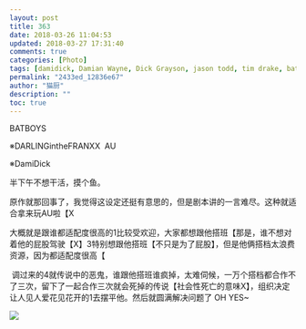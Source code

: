 ```yaml
---
layout: post
title: 363
date: 2018-03-26 11:04:53
updated: 2018-03-27 17:31:40
comments: true
categories: [Photo]
tags: [damidick, Damian Wayne, Dick Grayson, jason todd, tim drake, batfamily, batboy, DC]
permalink: "2433ed_12836e67"
author: "猫厨"
description: ""
toc: true
---
```


<p>BATBOYS</p> 
<p>※DARLINGintheFRANXX&nbsp; AU</p> 
<p>※DamiDick</p> 
<p>半下午不想干活，摸个鱼。</p> 
<p>原作就那回事了，我觉得这设定还挺有意思的，但是剧本讲的一言难尽。这种就适合拿来玩AU啦【X</p> 
<p>大概就是跟谁都适配度很高的1比较受欢迎，大家都想跟他搭班【那是，谁不想对着他的屁股驾驶【X】3特别想跟他搭班【不只是为了屁股】，但是他俩搭档太浪费资源，因为都适配度很高【</p> 
<p>&nbsp;调过来的4就传说中的恶鬼，谁跟他搭班谁疯掉，太难伺候，一万个搭档都合作不了三次，留下了一起合作三次就会死掉的传说【社会性死亡的意味X】，组织决定让人见人爱花见花开的1去摆平他。然后就圆满解决问题了 OH YES~</p>

![](/img/img_cVZNdzJtQk9JV2RFdW84WmxPMlB0SDd6MmJmRVg4WnljYWVMeEJ6aFhKVGw4bmVyMWRoV1dBPT0.jpg)